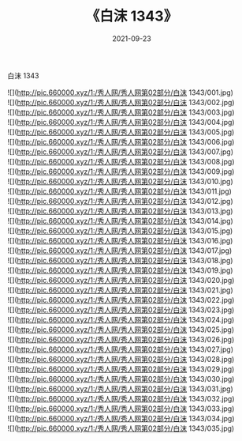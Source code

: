 ﻿---
layout: post
title:  《白沫 1343》
date:   2021-09-23
img: http://pic.660000.xyz/1:/秀人网/秀人网第02部分/白沫 1343/000.jpg
categories: [美女, 清纯, 唯美]
---

白沫 1343

  ![](http://pic.660000.xyz/1:/秀人网/秀人网第02部分/白沫 1343/001.jpg) <br> ![](http://pic.660000.xyz/1:/秀人网/秀人网第02部分/白沫 1343/002.jpg) <br> ![](http://pic.660000.xyz/1:/秀人网/秀人网第02部分/白沫 1343/003.jpg) <br> ![](http://pic.660000.xyz/1:/秀人网/秀人网第02部分/白沫 1343/004.jpg) <br> ![](http://pic.660000.xyz/1:/秀人网/秀人网第02部分/白沫 1343/005.jpg) <br> ![](http://pic.660000.xyz/1:/秀人网/秀人网第02部分/白沫 1343/006.jpg) <br> ![](http://pic.660000.xyz/1:/秀人网/秀人网第02部分/白沫 1343/007.jpg) <br> ![](http://pic.660000.xyz/1:/秀人网/秀人网第02部分/白沫 1343/008.jpg) <br> ![](http://pic.660000.xyz/1:/秀人网/秀人网第02部分/白沫 1343/009.jpg) <br> ![](http://pic.660000.xyz/1:/秀人网/秀人网第02部分/白沫 1343/010.jpg) <br> ![](http://pic.660000.xyz/1:/秀人网/秀人网第02部分/白沫 1343/011.jpg) <br> ![](http://pic.660000.xyz/1:/秀人网/秀人网第02部分/白沫 1343/012.jpg) <br> ![](http://pic.660000.xyz/1:/秀人网/秀人网第02部分/白沫 1343/013.jpg) <br> ![](http://pic.660000.xyz/1:/秀人网/秀人网第02部分/白沫 1343/014.jpg) <br> ![](http://pic.660000.xyz/1:/秀人网/秀人网第02部分/白沫 1343/015.jpg) <br> ![](http://pic.660000.xyz/1:/秀人网/秀人网第02部分/白沫 1343/016.jpg) <br> ![](http://pic.660000.xyz/1:/秀人网/秀人网第02部分/白沫 1343/017.jpg) <br> ![](http://pic.660000.xyz/1:/秀人网/秀人网第02部分/白沫 1343/018.jpg) <br> ![](http://pic.660000.xyz/1:/秀人网/秀人网第02部分/白沫 1343/019.jpg) <br> ![](http://pic.660000.xyz/1:/秀人网/秀人网第02部分/白沫 1343/020.jpg) <br> ![](http://pic.660000.xyz/1:/秀人网/秀人网第02部分/白沫 1343/021.jpg) <br> ![](http://pic.660000.xyz/1:/秀人网/秀人网第02部分/白沫 1343/022.jpg) <br> ![](http://pic.660000.xyz/1:/秀人网/秀人网第02部分/白沫 1343/023.jpg) <br> ![](http://pic.660000.xyz/1:/秀人网/秀人网第02部分/白沫 1343/024.jpg) <br> ![](http://pic.660000.xyz/1:/秀人网/秀人网第02部分/白沫 1343/025.jpg) <br> ![](http://pic.660000.xyz/1:/秀人网/秀人网第02部分/白沫 1343/026.jpg) <br> ![](http://pic.660000.xyz/1:/秀人网/秀人网第02部分/白沫 1343/027.jpg) <br> ![](http://pic.660000.xyz/1:/秀人网/秀人网第02部分/白沫 1343/028.jpg) <br> ![](http://pic.660000.xyz/1:/秀人网/秀人网第02部分/白沫 1343/029.jpg) <br> ![](http://pic.660000.xyz/1:/秀人网/秀人网第02部分/白沫 1343/030.jpg) <br> ![](http://pic.660000.xyz/1:/秀人网/秀人网第02部分/白沫 1343/031.jpg) <br> ![](http://pic.660000.xyz/1:/秀人网/秀人网第02部分/白沫 1343/032.jpg) <br> ![](http://pic.660000.xyz/1:/秀人网/秀人网第02部分/白沫 1343/033.jpg) <br> ![](http://pic.660000.xyz/1:/秀人网/秀人网第02部分/白沫 1343/034.jpg) <br> ![](http://pic.660000.xyz/1:/秀人网/秀人网第02部分/白沫 1343/035.jpg) <br>
